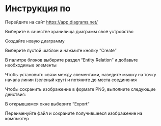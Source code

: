 # Инструкция по 

Перейдите на сайт https://app.diagrams.net/

Выберите в качестве хранилища диаграмм своё устройство 

Создайте новую диаграмму

Выберите пустой шаблон и нажмите кнопку “Create”

В палитре блоков выберите раздел “Entity Relation” и добавьте необходимые элементы

Чтобы установить связи между элементами, наведите мышку на точку начала линии (зеленый круг) и потяните до места соединения

Чтобы сохранить изображение в формате PNG, выполните следующие действия:

В открывшемся окне выберите “Export”

Переименуйте файл и сохраните получившееся изображение на компьютер
